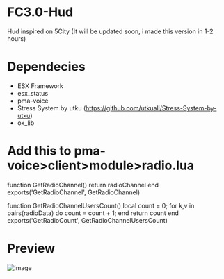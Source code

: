 # FC3.0-Hud
Hud inspired on 5City
(It will be updated soon, i made this version in 1-2 hours)

# Dependecies
- ESX Framework
- esx_status
- pma-voice
- Stress System by utku (https://github.com/utkuali/Stress-System-by-utku)
- ox_lib

# Add this to pma-voice>client>module>radio.lua

function GetRadioChannel()
	return radioChannel
end
exports('GetRadioChannel', GetRadioChannel)

function GetRadioChannelUsersCount()
	local count = 0;
	for k,v in pairs(radioData) do
		count = count + 1;
	end
	return count
end
exports('GetRadioCount', GetRadioChannelUsersCount)

# Preview

![image](https://github.com/PiotreeQ/FC3.0-Hud/assets/47689001/4e498c65-0c0a-4f09-98a9-afeb4ba8975e)
